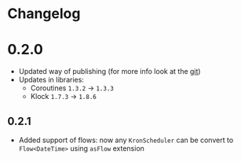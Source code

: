 # Changelog

# 0.2.0

* Updated way of publishing (for more info look at the [git](https://git.insanusmokrassar.com/InsanusMokrassar/krontab))
* Updates in libraries:
    * Coroutines `1.3.2` -> `1.3.3`
    * Klock `1.7.3` -> `1.8.6`

## 0.2.1

* Added support of flows: now any `KronScheduler` can be convert to `Flow<DateTime>` using `asFlow` extension
